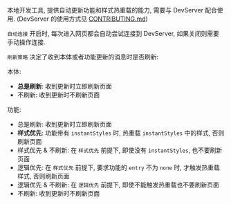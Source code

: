 本地开发工具, 提供自动更新功能和样式热重载的能力, 需要与 DevServer 配合使用. (DevServer 的使用方式见 [CONTRIBUTING.md](https://github.com/the1812/Bilibili-Evolved/blob/preview/CONTRIBUTING.md))

`自动连接` 开启时, 每次进入网页都会自动尝试连接到 DevServer, 如果关闭则需要手动操作连接.

`刷新策略` 决定了收到本体或者功能更新的消息时是否刷新:

本体:
  - **总是刷新**: 收到更新时立即刷新页面
  - 不刷新: 收到更新时不刷新页面

功能:
  - 总是刷新: 收到更新时立即刷新页面
  - **样式优先**: 功能带有 `instantStyles` 时, 热重载 `instantStyles` 中的样式, 否则刷新页面
  - 样式优先 & 不刷新: 在 `样式优先` 前提下, 即使没有 `instantStyles`, 也不要刷新页面
  - 逻辑优先: 在 `样式优先` 前提下, 要求功能的 `entry` 不为 `none` 时, 才触发热重载样式, 否则刷新页面
  - 逻辑优先 & 不刷新: 在 `逻辑优先` 前提下, 即使不能触发热重载也不要刷新页面
  - 不刷新: 收到更新时不刷新页面
